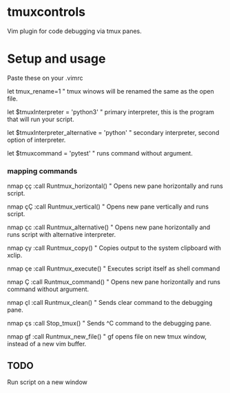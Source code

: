 # tmuxcontrols
Vim plugin for code debugging via tmux panes.

# Setup and usage
Paste these on your .vimrc


let tmux_rename=1 				" tmux winows will be renamed the same as the open file.

let $tmuxInterpreter = 'python3' 		" primary interpreter, this is the program that will run your script.

let $tmuxInterpreter_alternative = 'python' 	" secondary interpreter, second option of interpreter.

let $tmuxcommand = 'pytest' 			" runs command without argument.


### mapping commands
nmap çç :call Runtmux_horizontal()<CR><CR> 	" Opens new pane horizontally and runs script.

nmap çÇ :call Runtmux_vertical()<CR><CR>  	" Opens new pane vertically and runs script.

nmap çc :call Runtmux_alternative()<CR><CR> 	" Opens new pane horizontally and runs script with alternative interpreter.

nmap çy :call Runtmux_copy()<CR><CR> 		" Copies output to the system clipboard with xclip.

nmap çe :call Runtmux_execute()<CR><CR>		" Executes script itself as shell command

nmap Ç :call Runtmux_command()<CR><CR>		" Opens new pane horizontally and runs command without argument.

nmap çl :call Runtmux_clean()<CR>		" Sends clear command to the debugging pane. 

nmap çs :call Stop_tmux()<CR><CR>		" Sends ^C command to the debugging pane.

nmap gf :call Runtmux_new_file()<CR><CR>	" gf opens file on new tmux window, instead of a new vim buffer.


## TODO
Run script on a new window
